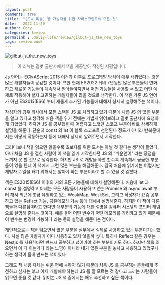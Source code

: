 ```yaml
---
layout: post
comments: true
title:  "[도서 리뷰] 웹 개발자를 위한 자바스크립트의 모든 것"
date:   2022-11-20
author: Cory
categories: Review
permalink : /daliy-life/review/gilbut-js_the_new_toys
tags: review book
---
```


<img src="https://lh3.googleusercontent.com/pw/AL9nZEWxmHZs_rpEvfaTCRwKbRxkie9PMaZ-jXI6p3Ke9V_BiKAYQVBZMo8O-QU_1Fbr9HQFBdadQ6aLd0Iq4I3ZFBAYexXSbueGIe67BDpYeUORgnnyFU6j1BHm24apnDqNH0nMMmWbOsRJvlwkFLEnPPS3=w2288-h1716-no?authuser=0" alt="gilbut-js_the_new_toys">

> 이 리뷰는 길벗 출판사에서 책을 제공받아 작성된 서평입니다.

Js 언어는 ECMAScript 2015 이전과 이후로 프로그래밍 방식이 매우 바뀌었다는 것은 많은 개발자들이 공감할 것이다. 또한 현재 ES2022 거의 7년동안 많은 부분들이 변화하고 새로운 기능들이 계속해서 받아들여지면서 어떤 기능들을 사용할 수 있고 어떤 예제로 적용해야 할지 고민하는 개발자들이 많을 것으로 생각한다. 이 책은 기존 JS 언어가 아닌 ES2015(ES6) 부터 새롭게 추가된 기능들에 대해서 상세히 설명해주는 책이다.

작성자의 경우 회사에서 모든 스택을 JS 로 처리하고 있기 때문에 나름 JS 의 많은 부분을 알고 있다고 생각해 처음 책을 읽기 전에는 가볍게 읽어보려고 길벗 출판사에 요청하게 되었었다. 하지만 JS 를 공부했을 때 어렵다고 느꼈던 스코프 부분이 바로 상세하게 설명을 해준다. 단순히 const 와 let 이 블록 스코프로 선언된다 정도가 아니라 반복문에서는 어떻게 작동하는지 등에 대해서 상세히 알려주면서 시작한다.

그러다보니 책을 읽으면 읽을수록 초보자를 위한 도서는 아닐 것 같다는 생각이 들었다. 아마 처음 JS 를 접한 사람이 이 책을 읽기 시작한다면 JS 의 "쉬운언어" 라는 장점을 느끼지 못 할 것으로 생각한다. 하지만 JS 로 개발을 하면 할수록 계속해서 궁금한 부분들이 있을 텐데 이 책에서 그런 많은 부분을 해결해준다. 결국 처음에 읽기에는 어렵지만 개발자로 일을 하기 위해서는 알아야 하는 부분이라고 할 수 있을 것 같았다.

책은 ES2015(ES6) 이후의 거의 모든 기능들에 대해서 설명해준다. 처음에 let 과 const 를 설명하고 이제는 모든 사람들이 사용하고 있는 Promise 와 async await 부터 해서 최근에 조금 유행하고 있는 WeakMap, WeakSet, 그리고 작성자가 요즘 공부하고 있는 Reflect 기능, 공유메모리 기능 등에 대해서 설명해준다. 하지만 이 책이 다른 책들과 다른점이라고 한다면 대부분의 기능에 대한 설명을 컴퓨터 시스템의 포인터 개념으로 설명해 준다는 것이다. 예를 들어 어떤 변수가 어떤 메모리를 가리키고 있기 때문에 이 변수는 변경이 가능하다 라는 등의 설명을 해준다는 점이다.

개인적으로는 책을 읽으면서 많은 부분을 실무에서 실제로 사용하고 있는 부분이기는 했다. 사실 많은 개발자가 이미 사용하고 있지 않을까 싶다. 특히나 Reflect 같은 경우는 Nestjs 를 사용한다면 반드시 공부하고 넘어가야 하는 부분이기도 하다. 하지만 책을 읽으면서 아 다 아는거다 라는 느낌이 아니라 내가 많은 부분을 놓치고 사용하고 있었구나 하는 생각이 들게 만드는 책이였다.

그래도 책 내용 자체는 쉬운 편에 속하지 않기 때문에 처음 JS 를 공부하는 분들에게 추천하고 싶지는 않고 이제 개발해야 하는데 JS 를 잘 모르는 것 같다고 느끼는 사람들이 읽으면 좋을 것 같다. 읽어본 JS 책 중에서는 매우 추천하고 싶은 책이다.

